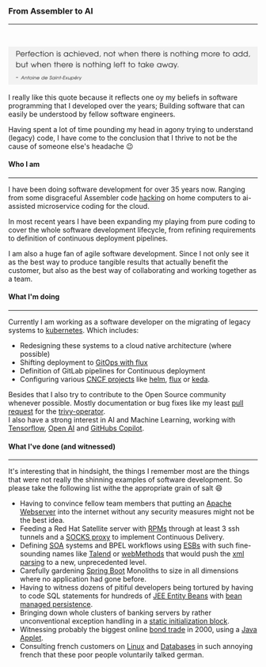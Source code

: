 ### From Assembler to AI
---  
</br>

![my favorite quote](./images/quote.png)

I really like this quote because it reflects one oy my beliefs in software programming that I developed over the years; Building software that can easily be understood by fellow software engineers. 

Having spent a lot of time pounding my head in agony trying to understand (legacy) code, I have come to the conclusion that I thrive to not be the cause of someone else's headache 😉

#### Who I am
---
I have been doing software development for over 35 years now. Ranging from some disgraceful Assembler code [hacking](https://www.c64-wiki.com/wiki/SMON) on home computers to ai-assisted microservice coding for the cloud.  

In most recent years I have been expanding my playing from pure coding to cover the whole software development lifecycle, from refining requirements to definition of continuous deployment pipelines.  

I am also a huge fan of agile software development. Since I not only see it as the best way to produce tangible results that actually benefit the customer, but also as the best way of collaborating and working together as a team.

#### What I'm doing
---
Currently I am working as a software developer on the migrating of legacy systems to [kubernetes](https://kubernetes.io/). Which includes:
* Redesigning these systems to a cloud native architecture (where possible)
* Shifting deployment to [GitOps with flux](https://fluxcd.io/)
* Definition of GitLab pipelines for Continuous deployment
* Configuring various [CNCF projects](https://www.cncf.io/projects/) like [helm](https://www.cncf.io/projects/helm/), [flux](https://www.cncf.io/projects/flux/) or [keda](https://www.cncf.io/projects/keda/).

Besides that I also try to contribute to the Open Source community whenever possible. Mostly documentation or bug fixes like my least [pull request](https://github.com/aquasecurity/trivy-operator/pull/2353) for the [trivy-operator](https://github.com/aquasecurity/trivy-operator).  
I also have a strong interest in AI and Machine Learning, working with [Tensorflow](https://www.tensorflow.org/), [Open AI](https://openai.com/) and [GitHubs Copilot](https://copilot.github.com/).

#### What I've done (and witnessed)
---
It's interesting that in hindsight, the things I remember most are the things that were not really the shinning examples of software development.
So please take the following list withe the appropriate grain of salt 😄
* Having to convince fellow team members that putting an [Apache Webserver](https://httpd.apache.org/) into the internet without any security measures might not be the best idea.
* Feeding a Red Hat Satellite server with [RPMs](https://en.wikipedia.org/wiki/RPM_Package_Manager) through at least 3 ssh tunnels and a [SOCKS proxy](https://en.wikipedia.org/wiki/SOCKS) to implement Continuous Delivery.
* Defining [SOA](https://en.wikipedia.org/wiki/Service-oriented_architecture) systems and BPEL workflows using [ESBs](https://en.wikipedia.org/wiki/Enterprise_service_bus) with such fine-sounding names like [Talend](https://www.talend.com/resources/how-an-esb-simplifies-application-integration/) or [webMethods](https://www.softwareag.com/) that would push the [xml parsing](https://en.wikipedia.org/wiki/Apache_Xerces) to a new, unprecedented level.
* Carefully gardening [Spring Boot](https://spring.io/projects/spring-boot) Monoliths to size in all dimensions where no application had gone before.
* Having to witness dozens of pitiful developers being tortured by having to code SQL statements for hundreds of [JEE Entity Beans](https://en.wikipedia.org/wiki/Enterprise_JavaBeans) with [bean managed persistence](https://www.oreilly.com/library/view/enterprise-javabeans-second/1565928695/ch06s02.html).
* Bringing down whole clusters of banking servers by rather unconventional exception handling in a [static initialization block](https://www.baeldung.com/java-initialization#2-static-initialization-block).
* Witnessing probably the biggest online [bond trade](https://en.wikipedia.org/wiki/Bond_market) in 2000, using a [Java Applet](https://en.wikipedia.org/wiki/Java_applet).
* Consulting french customers on [Linux](https://en.wikipedia.org/wiki/HP-UX) and [Databases](https://bitsavers.trailing-edge.com/pdf/hp/9000_hpux/1991-200x/199709_36389-90016_Up_and_Running_with_ALLBASE_SQL.pdf) in such annoying french that these poor people voluntarily talked german.

